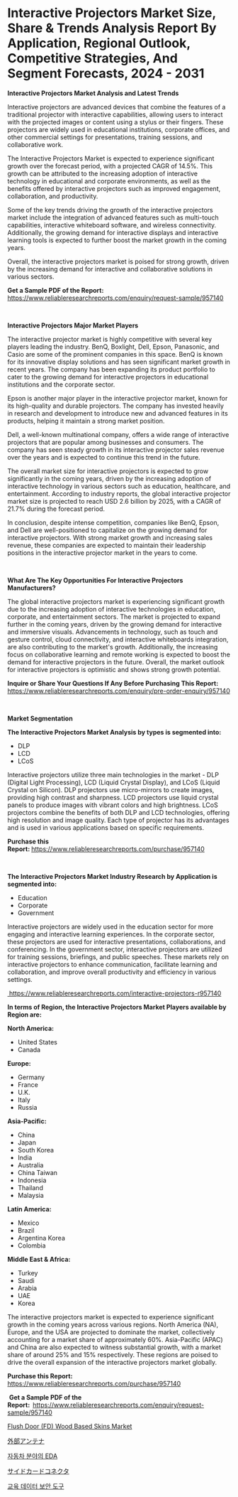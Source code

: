 <p><h1>Interactive Projectors Market Size, Share & Trends Analysis Report By Application, Regional Outlook, Competitive Strategies, And Segment Forecasts, 2024 - 2031</h1></p><p><strong>Interactive Projectors Market Analysis and Latest Trends</strong></p>
<p><p>Interactive projectors are advanced devices that combine the features of a traditional projector with interactive capabilities, allowing users to interact with the projected images or content using a stylus or their fingers. These projectors are widely used in educational institutions, corporate offices, and other commercial settings for presentations, training sessions, and collaborative work.</p><p>The Interactive Projectors Market is expected to experience significant growth over the forecast period, with a projected CAGR of 14.5%. This growth can be attributed to the increasing adoption of interactive technology in educational and corporate environments, as well as the benefits offered by interactive projectors such as improved engagement, collaboration, and productivity.</p><p>Some of the key trends driving the growth of the interactive projectors market include the integration of advanced features such as multi-touch capabilities, interactive whiteboard software, and wireless connectivity. Additionally, the growing demand for interactive displays and interactive learning tools is expected to further boost the market growth in the coming years.</p><p>Overall, the interactive projectors market is poised for strong growth, driven by the increasing demand for interactive and collaborative solutions in various sectors.</p></p>
<p><strong>Get a Sample PDF of the Report:&nbsp;</strong> <a href="https://www.reliableresearchreports.com/enquiry/request-sample/957140">https://www.reliableresearchreports.com/enquiry/request-sample/957140</a></p>
<p>&nbsp;</p>
<p><strong>Interactive Projectors Major Market Players</strong></p>
<p><p>The interactive projector market is highly competitive with several key players leading the industry. BenQ, Boxlight, Dell, Epson, Panasonic, and Casio are some of the prominent companies in this space. BenQ is known for its innovative display solutions and has seen significant market growth in recent years. The company has been expanding its product portfolio to cater to the growing demand for interactive projectors in educational institutions and the corporate sector. </p><p>Epson is another major player in the interactive projector market, known for its high-quality and durable projectors. The company has invested heavily in research and development to introduce new and advanced features in its products, helping it maintain a strong market position. </p><p>Dell, a well-known multinational company, offers a wide range of interactive projectors that are popular among businesses and consumers. The company has seen steady growth in its interactive projector sales revenue over the years and is expected to continue this trend in the future. </p><p>The overall market size for interactive projectors is expected to grow significantly in the coming years, driven by the increasing adoption of interactive technology in various sectors such as education, healthcare, and entertainment. According to industry reports, the global interactive projector market size is projected to reach USD 2.6 billion by 2025, with a CAGR of 21.7% during the forecast period.</p><p>In conclusion, despite intense competition, companies like BenQ, Epson, and Dell are well-positioned to capitalize on the growing demand for interactive projectors. With strong market growth and increasing sales revenue, these companies are expected to maintain their leadership positions in the interactive projector market in the years to come.</p></p>
<p>&nbsp;</p>
<p><strong>What Are The Key Opportunities For Interactive Projectors Manufacturers?</strong></p>
<p><p>The global interactive projectors market is experiencing significant growth due to the increasing adoption of interactive technologies in education, corporate, and entertainment sectors. The market is projected to expand further in the coming years, driven by the growing demand for interactive and immersive visuals. Advancements in technology, such as touch and gesture control, cloud connectivity, and interactive whiteboards integration, are also contributing to the market's growth. Additionally, the increasing focus on collaborative learning and remote working is expected to boost the demand for interactive projectors in the future. Overall, the market outlook for interactive projectors is optimistic and shows strong growth potential.</p></p>
<p><strong>Inquire or Share Your Questions If Any Before Purchasing This Report:</strong> <a href="https://www.reliableresearchreports.com/enquiry/pre-order-enquiry/957140">https://www.reliableresearchreports.com/enquiry/pre-order-enquiry/957140</a></p>
<p>&nbsp;</p>
<p><strong>Market Segmentation</strong></p>
<p><strong>The Interactive Projectors Market Analysis by types is segmented into:</strong></p>
<p><ul><li>DLP</li><li>LCD</li><li>LCoS</li></ul></p>
<p><p>Interactive projectors utilize three main technologies in the market - DLP (Digital Light Processing), LCD (Liquid Crystal Display), and LCoS (Liquid Crystal on Silicon). DLP projectors use micro-mirrors to create images, providing high contrast and sharpness. LCD projectors use liquid crystal panels to produce images with vibrant colors and high brightness. LCoS projectors combine the benefits of both DLP and LCD technologies, offering high resolution and image quality. Each type of projector has its advantages and is used in various applications based on specific requirements.</p></p>
<p><strong>Purchase this Report:&nbsp;</strong><a href="https://www.reliableresearchreports.com/purchase/957140">https://www.reliableresearchreports.com/purchase/957140</a></p>
<p>&nbsp;</p>
<p><strong>The Interactive Projectors Market Industry Research by Application is segmented into:</strong></p>
<p><ul><li>Education</li><li>Corporate</li><li>Government</li></ul></p>
<p><p>Interactive projectors are widely used in the education sector for more engaging and interactive learning experiences. In the corporate sector, these projectors are used for interactive presentations, collaborations, and conferencing. In the government sector, interactive projectors are utilized for training sessions, briefings, and public speeches. These markets rely on interactive projectors to enhance communication, facilitate learning and collaboration, and improve overall productivity and efficiency in various settings.</p></p>
<p><a href="https://www.reliableresearchreports.com/interactive-projectors-r957140">&nbsp;https://www.reliableresearchreports.com/interactive-projectors-r957140</a></p>
<p><strong>In terms of Region, the Interactive Projectors Market Players available by Region are:</strong></p>
<p>
    <p> <strong> North America: </strong>
        <ul>
            <li>United States</li>
            <li>Canada</li>
        </ul>
        </p> 
    <p> <strong> Europe: </strong>
        <ul>
            <li>Germany</li>
            <li>France</li>
            <li>U.K.</li>
            <li>Italy</li>
            <li>Russia</li>
        </ul>
        </p> 
    <p> <strong> Asia-Pacific: </strong>
        <ul>
            <li>China</li>
            <li>Japan</li>
            <li>South Korea</li>
            <li>India</li>
            <li>Australia</li>
            <li>China Taiwan</li>
            <li>Indonesia</li>
            <li>Thailand</li>
            <li>Malaysia</li>
        </ul>
        </p> 
    <p> <strong> Latin America: </strong>
        <ul>
            <li>Mexico</li>
            <li>Brazil</li>
            <li>Argentina Korea</li>
            <li>Colombia</li>
        </ul>
        </p> 
    <p> <strong> Middle East & Africa: </strong>
        <ul>
            <li>Turkey</li>
            <li>Saudi</li>
            <li>Arabia</li>
            <li>UAE</li>
            <li>Korea</li>
        </ul>
    </p>
    </p>
<p><p>The interactive projectors market is expected to experience significant growth in the coming years across various regions. North America (NA), Europe, and the USA are projected to dominate the market, collectively accounting for a market share of approximately 60%. Asia-Pacific (APAC) and China are also expected to witness substantial growth, with a market share of around 25% and 15% respectively. These regions are poised to drive the overall expansion of the interactive projectors market globally.</p></p>
<p><strong>Purchase this Report: </strong><a href="https://www.reliableresearchreports.com/purchase/957140">https://www.reliableresearchreports.com/purchase/957140</a></p>
<p>&nbsp;<strong>Get a Sample PDF of the Report:&nbsp;&nbsp;</strong><a href="https://www.reliableresearchreports.com/enquiry/request-sample/957140">https://www.reliableresearchreports.com/enquiry/request-sample/957140</a></p>
<p><strong></strong></p>
<p><p><a href="https://github.com/muhammadasraf467/Market-Research-Report-List-1/blob/main/flush-door-fd-wood-based-skins-market.md">Flush Door (FD) Wood Based Skins Market</a></p><p><a href="https://github.com/ChloeConn27/Market-Research-Report-List-1/blob/main/2128927146747.md">外部アンテナ</a></p><p><a href="https://github.com/EthaWolf/Market-Research-Report-List-1/blob/main/2812831155674.md">자동차 분야의 EDA</a></p><p><a href="https://github.com/Andrewones2023/Market-Research-Report-List-1/blob/main/6309744146746.md">サイドカードコネクタ</a></p><p><a href="https://github.com/kvbohdfy111/Market-Research-Report-List-1/blob/main/2977960155675.md">교육 데이터 보안 도구</a></p></p>
